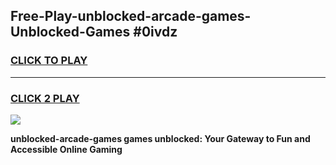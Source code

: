 
## Free-Play-unblocked-arcade-games-Unblocked-Games #0ivdz
<h3>
<a href="https://news.freeplayer.one?title=unblocked-arcade-games&ref=8M">CLICK TO PLAY</a></h3>
<hr>

<h3>
<a href="https://news.freeplayer.one?title=unblocked-arcade-games&ref=8M">CLICK 2 PLAY</a>
  
</h3>

<a href="https://news.freeplayer.one?title=unblocked-arcade-games&ref=8M"><img src="https://clearcache.store/games.png"></a>


**unblocked-arcade-games games unblocked: Your Gateway to Fun and Accessible Online Gaming**
